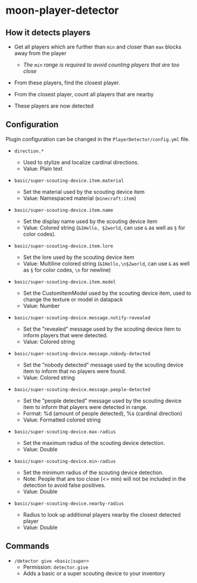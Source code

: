# moon-player-detector

## How it detects players

* Get all players which are further than `min` and closer than `max` blocks away from the player
  * *The `min` range is required to avoid counting players that are too close*

* From these players, find the closest player.

* From the closest player, count all players that are nearby

* These players are now detected

## Configuration

Plugin configuration can be changed in the `PlayerDetector/config.yml` file.

* `direction.*`
  * Used to stylize and localize cardinal directions.
  * Value: Plain text

* `basic/super-scouting-device.item.material`
  * Set the material used by the scouting device item
  * Value: Namespaced material (`minecraft:item`)

* `basic/super-scouting-device.item.name`
  * Set the display name used by the scouting device item
  * Value: Colored string (`&1Hello, §2world`, can use `&` as well as `§` for color codes).

* `basic/super-scouting-device.item.lore`
  * Set the lore used by the scouting device item
  * Value: Multiline colored string (`&1Hello,\n§2world`, can use `&` as well as `§` for color codes, `\n` for newline)

* `basic/super-scouting-device.item.model`
  * Set the CustomItemModel used by the scouting device item, used to change the texture or model in datapack
  * Value: Number

* `basic/super-scouting-device.message.notify-revealed`
  * Set the "revealed" message used by the scouting device item to inform players that were detected.
  * Value: Colored string

* `basic/super-scouting-device.message.nobody-detected`
  * Set the "nobody detected" message used by the scouting device item to inform that no players were found.
  * Value: Colored string

* `basic/super-scouting-device.message.people-detected`
  * Set the "people detected" message used by the scouting device item to inform that players were detected in range.
  * Format: %d (amount of people detected), %s (cardinal direction)
  * Value: Formatted colored string

* `basic/super-scouting-device.max-radius`
  * Set the maximum radius of the scouting device detection. 
  * Value: Double

* `basic/super-scouting-device.min-radius`
  * Set the minimum radius of the scouting device detection.
  * Note: People that are too close (<= min) will not be included in the detection to avoid false positives.
  * Value: Double

* `basic/super-scouting-device.nearby-radius`
  * Radius to look up additional players nearby the closest detected player
  * Value: Double

## Commands

* `/detector give <basic|super>`
  * Permission: `detector.give`
  * Adds a basic or a super scouting device to your inventory